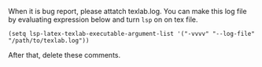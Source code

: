 ﻿When it is bug report, please attatch texlab.log.
You can make this log file by evaluating expression below and turn `lsp` on on tex file.
```emacs-lisp
(setq lsp-latex-texlab-executable-argument-list '("-vvvv" "--log-file" "/path/to/texlab.log"))
```
After that, delete these comments.
